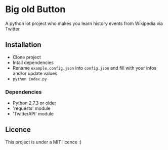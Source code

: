 # Big old Button

A python iot project who makes you learn history events from Wikipedia via Twitter.

## Installation
  - Clone project
  - Intall dependencies
  - Rename `example.config.json` into `config.json` and fill with your infos and/or update values
  - `python index.py`

### Dependencies

  - Python 2.7.3 or older
  - 'requests' module
  - 'TwitterAPI' module

## Licence

This project is under a MIT licence :)